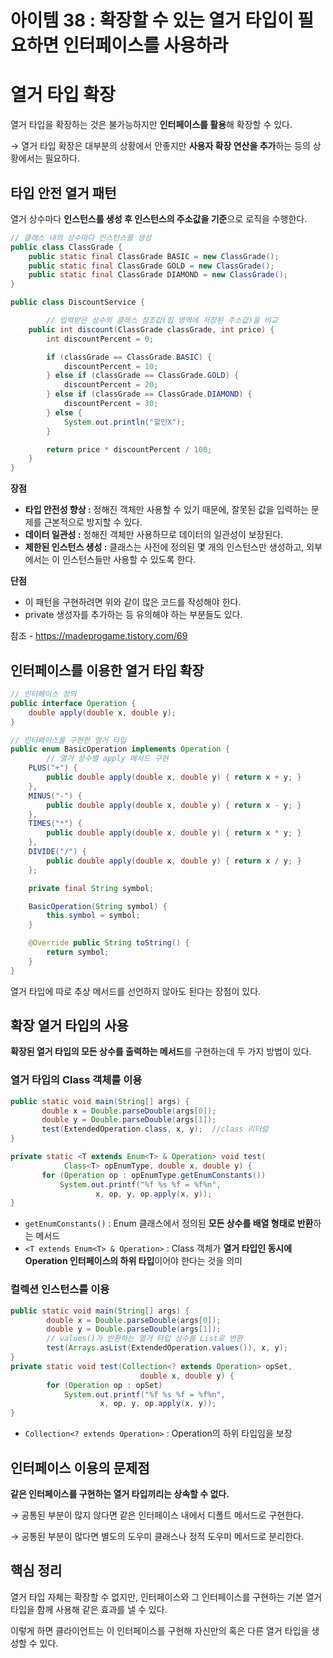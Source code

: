 # 아이템 38 : 확장할 수 있는 열거 타입이 필요하면 인터페이스를 사용하라

# 열거 타입 확장

열거 타입을 확장하는 것은 불가능하지만 **인터페이스를 활용**해  확장할 수 있다.

→ 열거 타입 확장은 대부분의 상황에서 안좋지만 **사용자 확장 연산을 추가**하는 등의 상황에서는 필요하다.

## 타입 안전 열거 패턴

열거 상수마다 **인스턴스를 생성 후 인스턴스의 주소값을 기준**으로 로직을 수행한다.

```java
// 클래스 내의 상수마다 인스턴스를 생성
public class ClassGrade {
    public static final ClassGrade BASIC = new ClassGrade();
    public static final ClassGrade GOLD = new ClassGrade();
    public static final ClassGrade DIAMOND = new ClassGrade();
}

public class DiscountService {

		// 입력받은 상수의 클래스 참조값(힙 영역에 저장된 주소값)을 비교
    public int discount(ClassGrade classGrade, int price) {
        int discountPercent = 0;

        if (classGrade == ClassGrade.BASIC) {
            discountPercent = 10;
        } else if (classGrade == ClassGrade.GOLD) {
            discountPercent = 20;
        } else if (classGrade == ClassGrade.DIAMOND) {
            discountPercent = 30;
        } else {
            System.out.println("할인X");
        }

        return price * discountPercent / 100;
    }
}
```

**장점**

- **타입 안전성 향상 :** 정해진 객체만 사용할 수 있기 때문에, 잘못된 값을 입력하는 문제를 근본적으로 방지할 수 있다.
- **데이터 일관성 :** 정해진 객체만 사용하므로 데이터의 일관성이 보장된다.
- **제한된 인스턴스 생성 :** 클래스는 사전에 정의된 몇 개의 인스턴스만 생성하고, 외부에서는 이 인스턴스들만 사용할 수 있도록 한다.

**단점**

- 이 패턴을 구현하려면 위와 같이 많은 코드를 작성해야 한다.
- private 생성자를 추가하는 등 유의해야 하는 부분들도 있다.

참조 - https://madeprogame.tistory.com/69

## 인터페이스를 이용한 열거 타입 확장

```java
// 인터페이스 정의
public interface Operation {
    double apply(double x, double y);
}

// 인터페이스를 구현한 열거 타입
public enum BasicOperation implements Operation {
		// 열거 상수별 apply 메서드 구현
    PLUS("+") {
        public double apply(double x, double y) { return x + y; }
    },
    MINUS("-") {
        public double apply(double x, double y) { return x - y; }
    },
    TIMES("*") {
        public double apply(double x, double y) { return x * y; }
    },
    DIVIDE("/") {
        public double apply(double x, double y) { return x / y; }
    };

    private final String symbol;

    BasicOperation(String symbol) {
        this.symbol = symbol;
    }

    @Override public String toString() {
        return symbol;
    }
}
```

열거 타입에 따로 추상 메서드를 선언하지 않아도 된다는 장점이 있다.

## 확장 열거 타입의 사용

**확장된 열거 타입의 모든 상수를 출력하는 메서드**를 구현하는데 두 가지 방법이 있다.

### 열거 타입의 Class 객체를 이용

```java
public static void main(String[] args) {
       double x = Double.parseDouble(args[0]);
       double y = Double.parseDouble(args[1]);
       test(ExtendedOperation.class, x, y);  //class 리터럴
}

private static <T extends Enum<T> & Operation> void test(
            Class<T> opEnumType, double x, double y) {
       for (Operation op : opEnumType.getEnumConstants())
           System.out.printf("%f %s %f = %f%n",
                   x, op, y, op.apply(x, y));
}
```

- `getEnumConstants()` : Enum 클래스에서 정의된 **모든 상수를 배열 형태로 반환**하는 메서드
- `<T extends Enum<T> & Operation>` : Class 객체가 **열거 타입인 동시에 Operation 인터페이스의 하위 타입**이어야 한다는 것을 의미

### 컬렉션 인스턴스를 이용

```java
public static void main(String[] args) {
        double x = Double.parseDouble(args[0]);
        double y = Double.parseDouble(args[1]);
        // values()가 반환하는 열거 타입 상수를 List로 변환
        test(Arrays.asList(ExtendedOperation.values()), x, y);
}
private static void test(Collection<? extends Operation> opSet,
                             double x, double y) {
        for (Operation op : opSet)
            System.out.printf("%f %s %f = %f%n",
                    x, op, y, op.apply(x, y));
}
```

- `Collection<? extends Operation>` : Operation의 하위 타입임을 보장

## 인터페이스 이용의 문제점

**같은 인터페이스를 구현하는 열거 타입끼리는 상속할 수 없다.**

→ 공통된 부분이 많지 않다면 같은 인터페이스 내에서 디폴트 메서드로 구현한다.

→ 공통된 부분이 많다면 별도의 도우미 클래스나 정적 도우미 메서드로 분리한다.

## 핵심 정리

열거 타입 자체는 확장할 수 없지만, 인터페이스와 그 인터페이스를 구현하는 기본 열거 타입을 함께 사용해 같은 효과를 낼 수 있다. 

이렇게 하면 클라이언트는 이 인터페이스를 구현해 자신만의 혹은 다른 열거 타입을 생성할 수 있다.